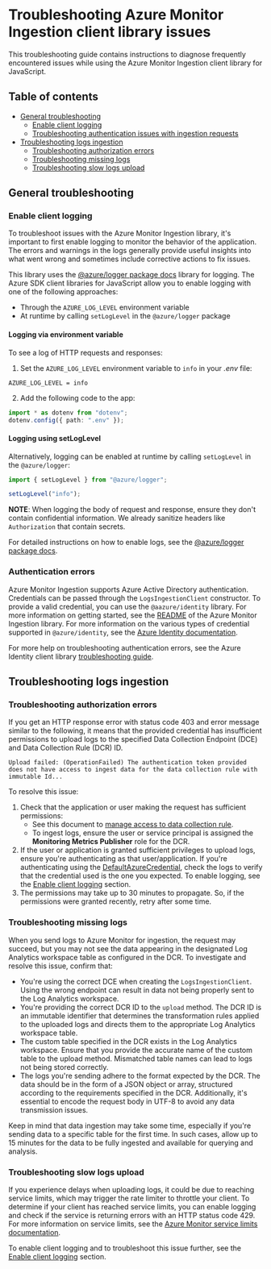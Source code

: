 # Troubleshooting Azure Monitor Ingestion client library issues

This troubleshooting guide contains instructions to diagnose frequently encountered issues while using the Azure Monitor Ingestion client library for JavaScript.

## Table of contents

* [General troubleshooting](#general-troubleshooting)
    * [Enable client logging](#enable-client-logging)
    * [Troubleshooting authentication issues with ingestion requests](#authentication-errors)
* [Troubleshooting logs ingestion](#troubleshooting-logs-ingestion)
    * [Troubleshooting authorization errors](#troubleshooting-authorization-errors)
    * [Troubleshooting missing logs](#troubleshooting-missing-logs)
    * [Troubleshooting slow logs upload](#troubleshooting-slow-logs-upload)

## General troubleshooting

### Enable client logging

To troubleshoot issues with the Azure Monitor Ingestion library, it's important to first enable logging to monitor the behavior of the application. The errors and warnings in the logs generally provide useful insights into what went wrong and sometimes include corrective actions to fix issues.

This library uses the [@azure/logger package docs](https://github.com/Azure/azure-sdk-for-js/tree/main/sdk/core/logger) library for logging. The Azure SDK client libraries for JavaScript allow you to enable logging with one of the following approaches:

- Through the `AZURE_LOG_LEVEL` environment variable
- At runtime by calling `setLogLevel` in the `@azure/logger` package

#### Logging via environment variable

To see a log of HTTP requests and responses:

 1. Set the `AZURE_LOG_LEVEL` environment variable to `info` in your *.env* file:

  ```text
  AZURE_LOG_LEVEL = info
  ```
2. Add the following code to the app:

```ts
import * as dotenv from "dotenv";
dotenv.config({ path: ".env" });
```

#### Logging using setLogLevel

Alternatively, logging can be enabled at runtime by calling `setLogLevel` in the `@azure/logger`:

```ts
import { setLogLevel } from "@azure/logger";

setLogLevel("info");
```

**NOTE**: When logging the body of request and response, ensure they don't contain confidential information. We already sanitize headers like `Authorization` that contain secrets.

For detailed instructions on how to enable logs, see the [@azure/logger package docs](https://github.com/Azure/azure-sdk-for-js/tree/main/sdk/core/logger).

### Authentication errors

Azure Monitor Ingestion supports Azure Active Directory authentication. Credentials can be passed through the `LogsIngestionClient` constructor. To provide a valid credential, you can use the `@aazure/identity` library. For more information on getting started, see the [README](https://github.com/Azure/azure-sdk-for-js/tree/main/sdk/monitor/monitor-ingestion#authenticate-the-client) of the Azure Monitor Ingestion library. For more information on the various types of credential supported in `@azure/identity`, see the [Azure Identity documentation](https://learn.microsoft.com/javascript/api/overview/azure/identity-readme?view=azure-node-latest).

For more help on troubleshooting authentication errors, see the Azure Identity client library [troubleshooting guide](https://aka.ms/azsdk/js/identity/troubleshoot).

## Troubleshooting logs ingestion

### Troubleshooting authorization errors

If you get an HTTP response error with status code 403 and error message similar to the following, it means that the provided credential has insufficient permissions to upload logs to the specified Data Collection Endpoint (DCE) and Data Collection Rule (DCR) ID.

```text
Upload failed: (OperationFailed) The authentication token provided does not have access to ingest data for the data collection rule with immutable Id...
```

To resolve this issue:

1. Check that the application or user making the request has sufficient permissions:
   * See this document to [manage access to data collection rule][dcr_role_permissions].
   * To ingest logs, ensure the user or service principal is assigned the **Monitoring Metrics Publisher** role for the DCR.
1. If the user or application is granted sufficient privileges to upload logs, ensure you're authenticating as that user/application. If you're authenticating using the [DefaultAzureCredential](https://github.com/Azure/azure-sdk-for-js/blob/main/sdk/identity/identity/README.md#authenticating-with-defaultazurecredential), check the logs to verify that the credential used is the one you expected. To enable logging, see the [Enable client logging](#enable-client-logging) section.
1. The permissions may take up to 30 minutes to propagate. So, if the permissions were granted recently, retry after some time.

### Troubleshooting missing logs

When you send logs to Azure Monitor for ingestion, the request may succeed, but you may not see the data appearing in the designated Log Analytics workspace table as configured in the DCR. To investigate and resolve this issue, confirm that:

* You're using the correct DCE when creating the `LogsIngestionClient`. Using the wrong endpoint can result in data not being properly sent to the Log Analytics workspace.
* You're providing the correct DCR ID to the `upload` method. The DCR ID is an immutable identifier that determines the transformation rules applied to the uploaded logs and directs them to the appropriate Log Analytics workspace table.
* The custom table specified in the DCR exists in the Log Analytics workspace. Ensure that you provide the accurate name of the custom table to the upload method. Mismatched table names can lead to logs not being stored correctly.
* The logs you're sending adhere to the format expected by the DCR. The data should be in the form of a JSON object or array, structured according to the requirements specified in the DCR. Additionally, it's essential to encode the request body in UTF-8 to avoid any data transmission issues.

Keep in mind that data ingestion may take some time, especially if you're sending data to a specific table for the first time. In such cases, allow up to 15 minutes for the data to be fully ingested and available for querying and analysis.

### Troubleshooting slow logs upload

If you experience delays when uploading logs, it could be due to reaching service limits, which may trigger the rate limiter to throttle your client. To determine if your client has reached service limits, you can enable logging and check if the service is returning errors with an HTTP status code 429. For more information on service limits, see the [Azure Monitor service limits documentation][ingestion_service_limits].

To enable client logging and to troubleshoot this issue further, see the [Enable client logging](#enable-client-logging) section.

<!-- LINKS -->
[azure_core_config]: https://github.com/Azure/azure-sdk-for-python/blob/main/sdk/core/azure-core/README.md#configurations
[data_collection_rule]: https://learn.microsoft.com/azure/azure-monitor/essentials/data-collection-rule-overview
[data_collection_rule_structure]: https://learn.microsoft.com/azure/azure-monitor/essentials/data-collection-rule-structure
[dcr_immutable_id]: https://learn.microsoft.com/azure/azure-monitor/logs/tutorial-logs-ingestion-portal#collect-information-from-the-dcr
[dcr_role_permissions]: https://learn.microsoft.com/azure/azure-monitor/logs/tutorial-logs-ingestion-portal#assign-permissions-to-the-dcr
[ingestion_service_limits]: https://learn.microsoft.com/azure/azure-monitor/service-limits#logs-ingestion-api